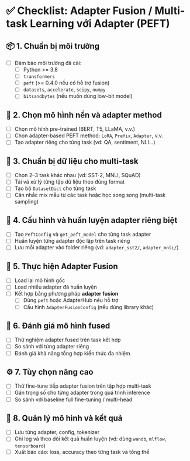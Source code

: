 # ✅ Checklist: Adapter Fusion / Multi-task Learning với Adapter (PEFT)

## 📦 1. Chuẩn bị môi trường
- [ ] Đảm bảo môi trường đã cài:
  - [ ] Python >= 3.8
  - [ ] `transformers`
  - [ ] `peft` (>= 0.4.0 nếu có hỗ trợ fusion)
  - [ ] `datasets`, `accelerate`, `scipy`, `numpy`
  - [ ] `bitsandbytes` (nếu muốn dùng low-bit model)

## 🧠 2. Chọn mô hình nền và adapter method
- [ ] Chọn mô hình pre-trained (BERT, T5, LLaMA, v.v.)
- [ ] Chọn adapter-based PEFT method: `LoRA`, `Prefix`, `Adapter`, v.v.
- [ ] Tạo adapter riêng cho từng task (vd: QA, sentiment, NLI...)

## 🎯 3. Chuẩn bị dữ liệu cho multi-task
- [ ] Chọn 2–3 task khác nhau (vd: SST-2, MNLI, SQuAD)
- [ ] Tải và xử lý từng tập dữ liệu theo đúng format
- [ ] Tạo bộ `DatasetDict` cho từng task
- [ ] Cân nhắc mix mẫu từ các task hoặc học song song (multi-task sampling)

## 🧩 4. Cấu hình và huấn luyện adapter riêng biệt
- [ ] Tạo `PeftConfig` và `get_peft_model` cho từng task adapter
- [ ] Huấn luyện từng adapter độc lập trên task riêng
- [ ] Lưu mỗi adapter vào folder riêng (vd: `adapter_sst2/`, `adapter_mnli/`)

## 🔗 5. Thực hiện Adapter Fusion
- [ ] Load lại mô hình gốc
- [ ] Load nhiều adapter đã huấn luyện
- [ ] Kết hợp bằng phương pháp **adapter fusion**
  - [ ] Dùng `peft` hoặc AdapterHub nếu hỗ trợ
  - [ ] Cấu hình `AdapterFusionConfig` (nếu dùng library khác)

## 🧪 6. Đánh giá mô hình fused
- [ ] Thử nghiệm adapter fused trên task kết hợp
- [ ] So sánh với từng adapter riêng
- [ ] Đánh giá khả năng tổng hợp kiến thức đa nhiệm

## ⚙️ 7. Tùy chọn nâng cao
- [ ] Thử fine-tune tiếp adapter fusion trên tập hợp multi-task
- [ ] Gán trọng số cho từng adapter trong quá trình inference
- [ ] So sánh với baseline full fine-tuning / multi-head

## 📁 8. Quản lý mô hình và kết quả
- [ ] Lưu từng adapter, config, tokenizer
- [ ] Ghi log và theo dõi kết quả huấn luyện (vd: dùng `wandb`, `mlflow`, `tensorboard`)
- [ ] Xuất báo cáo: loss, accuracy theo từng task và tổng thể
